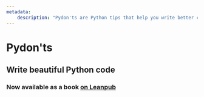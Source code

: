 ```yaml
---
metadata:
    description: "Pydon'ts are Python tips that help you write better code."
---
```

# Pydon'ts

## Write beautiful Python code

### Now available as a book [on Leanpub][book]

[book]: https://leanpub.com/pydonts
